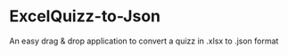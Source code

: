 # ExcelQuizz-to-Json
An easy drag &amp; drop application to convert a quizz in .xlsx to .json format
